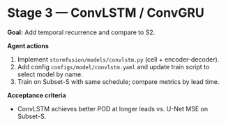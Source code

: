 # Stage 3 — ConvLSTM / ConvGRU


**Goal:** Add temporal recurrence and compare to S2.

**Agent actions**
1. Implement `stormfusion/models/convlstm.py` (cell + encoder-decoder).
2. Add config `configs/model/convlstm.yaml` and update train script to select model by name.
3. Train on Subset-S with same schedule; compare metrics by lead time.

**Acceptance criteria**
- ConvLSTM achieves better POD at longer leads vs. U-Net MSE on Subset-S.
